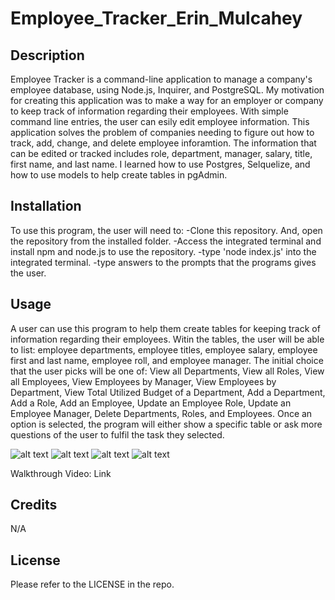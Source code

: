 # Employee_Tracker_Erin_Mulcahey

## Description

Employee Tracker is a command-line application to manage a company's employee database, using Node.js, Inquirer, and PostgreSQL. My motivation for creating this application was to make a way for an employer or company to keep track of information regarding their employees. With simple command line entries, the user can esily edit employee information. This application solves the problem of companies needing to figure out how to track, add, change, and delete employee inforamtion. The information that can be edited or tracked includes role, department, manager, salary, title, first name, and last name. I learned how to use Postgres, Selquelize, and how to use models to help create tables in pgAdmin.

## Installation

To use this program, the user will need to: -Clone this repository. And, open the repository from the installed folder. -Access the integrated terminal and install npm and node.js to use the repository. -type 'node index.js' into the integrated terminal. -type answers to the prompts that the programs gives the user.

## Usage

A user can use this program to help them create tables for keeping track of information regarding their employees. Witin the tables, the user will be able to list: employee departments, employee titles, employee salary, employee first and last name, employee roll, and employee manager. The initial choice that the user picks will be one of: View all Departments, View all Roles, View all Employees, View Employees by Manager, View Employees by Department, View Total Utilized Budget of a Department, Add a Department, Add a Role, Add an Employee, Update an Employee Role, Update an Employee Manager, Delete Departments, Roles, and Employees. Once an option is selected, the program will either show a specific table or ask more questions of the user to fulfil the task they selected.

![alt text](assets/images/screenshot.png)
![alt text](assets/images/screenshot.png)
![alt text](assets/images/screenshot.png)
![alt text](assets/images/screenshot.png)

Walkthrough Video: Link

## Credits

N/A

## License

Please refer to the LICENSE in the repo.
